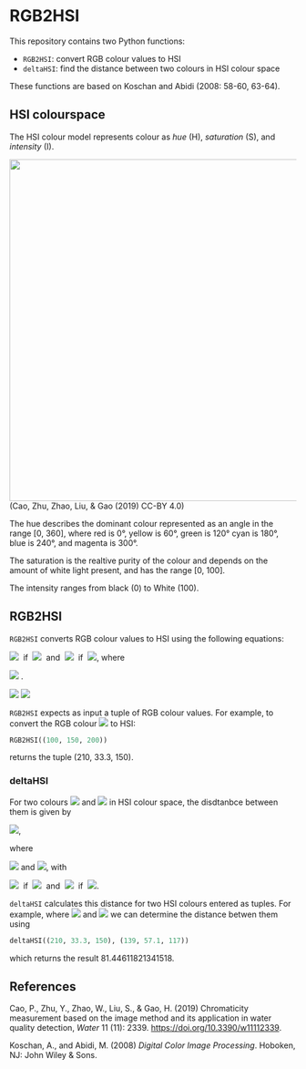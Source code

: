 # RGB2HSI
This repository contains two Python functions:

* `RGB2HSI`: convert RGB colour values to HSI
* `deltaHSI`: find the distance between two colours in HSI colour space

These functions are based on Koschan and Abidi (2008: 58-60, 63-64).

## HSI colourspace

The HSI colour model represents colour as *hue* (H), *saturation* (S), and *intensity* (I).

<img src="https://www.mdpi.com/water/water-11-02339/article_deploy/html/images/water-11-02339-g004.png" width="600">
(Cao, Zhu, Zhao, Liu, & Gao (2019) CC-BY 4.0)
<p></p>
The hue describes the dominant colour represented as an angle in the range [0, 360], where red is 0&#176;, yellow is 60&#176;, green is 120&#176; cyan is 180&#176;, blue is 240&#176;, and magenta is 300&#176;.

The saturation is the realtive purity of the colour and depends on the amount of white light present, and has the range [0, 100].

The intensity ranges from black (0) to White (100).

## RGB2HSI

`RGB2HSI` converts RGB colour values to HSI using the following equations:

<img src="https://render.githubusercontent.com/render/math?math=H=\delta">&nbsp;&nbsp;if&nbsp;&nbsp;<img src="https://render.githubusercontent.com/render/math?math=B\leq\G">&nbsp;&nbsp;and&nbsp;&nbsp;<img src="https://render.githubusercontent.com/render/math?math=H=360-\delta">&nbsp;&nbsp;if&nbsp;&nbsp;<img src="https://render.githubusercontent.com/render/math?math=B>G">, where

<img src="https://render.githubusercontent.com/render/math?math=\delta=arcos\Big(\frac{(R-G)%2B(R-B)}{2*SQRT((R-G)_2%2B(R-B)*(G-B))}\Big)">&nbsp;.

<img src="https://render.githubusercontent.com/render/math?math=S=1-3*\frac{min(R,G,B)}{R%2BG%2BB}">

<img src="https://render.githubusercontent.com/render/math?math=I=\frac{R%2BG%2BB}{3}">

`RGB2HSI` expects as input a tuple of RGB colour values. For example, to convert the RGB colour <img src="https://render.githubusercontent.com/render/math?math=C_{1}=(100,150,200)"> to HSI:

```Python
RGB2HSI((100, 150, 200))
```

returns the tuple (210, 33.3, 150).

### deltaHSI

For two colours <img src="https://render.githubusercontent.com/render/math?math=C_{1}=(H_{1},S_{1},I_{1})"> and <img src="https://render.githubusercontent.com/render/math?math=C_{2}=(H_{2},S_{2},I_{2})"> in HSI colour space, the disdtanbce between them is given by

<img src="https://render.githubusercontent.com/render/math?math=\Delta_{HSI}(C_{1},C_{2})=SQRT((\Delta I)^{2}%2B(\Delta C)^{2})">,

where

<img src="https://render.githubusercontent.com/render/math?math=\Delta I=|I_{1}-I_{2}"> and <img src="https://render.githubusercontent.com/render/math?math=\Delta C=SQRT(S^2_{1}%2BS^2_{2}%2B-2S_{1}S_{2}cos\theta)">, with

<img src="https://render.githubusercontent.com/render/math?math=\theta=|H_{1}-H_{2}|">&nbsp;&nbsp;if&nbsp;&nbsp;<img src="https://render.githubusercontent.com/render/math?math=|H_{1}-H_{2}|\leq\pi">&nbsp;&nbsp;and&nbsp;&nbsp;<img src="https://render.githubusercontent.com/render/math?math=\theta=2\pi-|H_{1}-H_{2}|">&nbsp;&nbsp;if&nbsp;&nbsp;<img src="https://render.githubusercontent.com/render/math?math=|H_{1}-H_{2}|>\pi">.

`deltaHSI` calculates this distance for two HSI colours entered as tuples. For example, where <img src="https://render.githubusercontent.com/render/math?math=C_{1}=(100,200,150)"> and <img src="https://render.githubusercontent.com/render/math?math=C_{2}=(139,57.1,117)"> we can determine the distance betwen them using 
```Python
deltaHSI((210, 33.3, 150), (139, 57.1, 117))
```
which returns the result 81.44611821341518.

## References
Cao, P., Zhu, Y., Zhao, W., Liu, S., & Gao, H. (2019) Chromaticity measurement based on the image method and its application in water quality detection, *Water* 11 (11): 2339. https://doi.org/10.3390/w11112339.

Koschan, A., and Abidi, M. (2008) *Digital Color Image Processing*. Hoboken, NJ: John Wiley & Sons.
